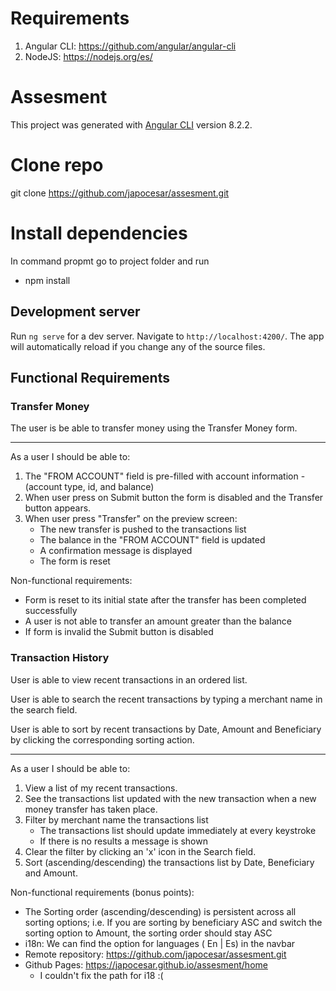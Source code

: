 # Requirements
1. Angular CLI: https://github.com/angular/angular-cli
2. NodeJS: https://nodejs.org/es/

# Assesment

This project was generated with [Angular CLI](https://github.com/angular/angular-cli) version 8.2.2.

# Clone repo
git clone https://github.com/japocesar/assesment.git

# Install dependencies
In command propmt go to project folder and run
- npm install

## Development server

Run `ng serve` for a dev server. Navigate to `http://localhost:4200/`. The app will automatically reload if you change any of the source files.


## Functional Requirements

### Transfer Money

The user is be able to transfer money using the Transfer Money form.

---

As a user I should be able to:

1. The "FROM ACCOUNT" field is pre-filled with account information - (account type, id, and balance)
2. When user press on Submit button the form is disabled and the Transfer button appears.
3. When user press "Transfer" on the preview screen:
    - The new transfer is pushed to the transactions list
    - The balance in the "FROM ACCOUNT" field is updated
    - A confirmation message is displayed
    - The form is reset

Non-functional requirements:

- Form is reset to its initial state after the transfer has been completed successfully
- A user is not able to transfer an amount greater than the balance
- If form is invalid the Submit button is disabled

### Transaction History

User is able to view recent transactions in an ordered list.

User is able to search the recent transactions by typing a merchant name in the search field.

User is able to sort by recent transactions by Date, Amount and Beneficiary by clicking the corresponding sorting action.

---

As a user I should be able to:

1. View a list of my recent transactions.
2. See the transactions list updated with the new transaction when a new money transfer has taken place.
3. Filter by merchant name the transactions list
    - The transactions list should update immediately at every keystroke
    - If there is no results a message is shown
4. Clear the filter by clicking an 'x' icon in the Search field.
4. Sort (ascending/descending) the transactions list by Date, Beneficiary and Amount.

Non-functional requirements (bonus points):

- The Sorting order (ascending/descending) is persistent across all sorting options; i.e. If you are sorting by beneficiary ASC and switch the sorting option to Amount, the sorting order should stay ASC
- i18n: We can find the option for languages ( En | Es) in the navbar
- Remote repository: https://github.com/japocesar/assesment.git
- Github Pages: https://japocesar.github.io/assesment/home
    - I couldn't fix the path for i18 :(
